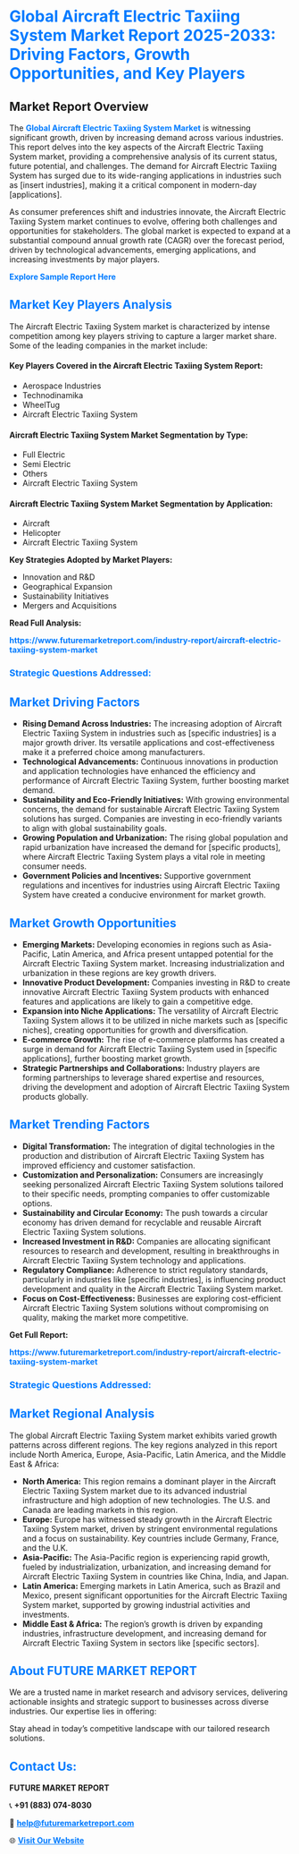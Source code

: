 <h1 style="color: #007BFF;">Global Aircraft Electric Taxiing System Market Report 2025-2033: Driving Factors, Growth Opportunities, and Key Players</h1>

<section id="overview">
<h2>Market Report Overview</h2>
<p>The <a href="https://www.futuremarketreport.com/industry-report/aircraft-electric-taxiing-system-market" style="color: #007BFF; text-decoration: none;"><strong>Global Aircraft Electric Taxiing System Market</strong></a> is witnessing significant growth, driven by increasing demand across various industries. This report delves into the key aspects of the Aircraft Electric Taxiing System market, providing a comprehensive analysis of its current status, future potential, and challenges. The demand for Aircraft Electric Taxiing System has surged due to its wide-ranging applications in industries such as [insert industries], making it a critical component in modern-day [applications].</p>
<p>As consumer preferences shift and industries innovate, the Aircraft Electric Taxiing System market continues to evolve, offering both challenges and opportunities for stakeholders. The global market is expected to expand at a substantial compound annual growth rate (CAGR) over the forecast period, driven by technological advancements, emerging applications, and increasing investments by major players.</p>
</section>

<section id="overview">
<p><a href="https://www.futuremarketreport.com/request-sample/reportId=97380" style="color: #007BFF; text-decoration: none;"><strong>Explore Sample Report Here</strong></a></p>
</section>

<section id="key-players">
<h2 style="color: #007BFF;">Market Key Players Analysis</h2>
<p>The Aircraft Electric Taxiing System market is characterized by intense competition among key players striving to capture a larger market share. Some of the leading companies in the market include:</p>
<h4>Key Players Covered in the Aircraft Electric Taxiing System Report:</h4>
<ul><li>Aerospace Industries</li><li>Technodinamika</li><li>WheelTug</li><li>Aircraft Electric Taxiing System</li></ul>
<h4>Aircraft Electric Taxiing System Market Segmentation by Type:</h4>
<ul><li>Full Electric</li><li>Semi Electric</li><li>Others</li><li>Aircraft Electric Taxiing System</li></ul>

<h4>Aircraft Electric Taxiing System Market Segmentation by Application:</h4>
<ul><li>Aircraft</li><li>Helicopter</li><li>Aircraft Electric Taxiing System</li></ul>
<p><strong>Key Strategies Adopted by Market Players:</strong></p>
<ul>
<li>Innovation and R&D</li>
<li>Geographical Expansion</li>
<li>Sustainability Initiatives</li>
<li>Mergers and Acquisitions</li>
</ul>
</section>

<section>
<p><strong>Read Full Analysis: </strong></p><a href="https://www.futuremarketreport.com/industry-report/aircraft-electric-taxiing-system-market" style="color: #007BFF; text-decoration: none;"><strong>https://www.futuremarketreport.com/industry-report/aircraft-electric-taxiing-system-market</strong></a>
<h3 style="color: #007BFF;">Strategic Questions Addressed:</h3>
</section>

<section id="driving-factors">
<h2 style="color: #007BFF;">Market Driving Factors</h2>
<ul>
<li><strong>Rising Demand Across Industries:</strong> The increasing adoption of Aircraft Electric Taxiing System in industries such as [specific industries] is a major growth driver. Its versatile applications and cost-effectiveness make it a preferred choice among manufacturers.</li>
<li><strong>Technological Advancements:</strong> Continuous innovations in production and application technologies have enhanced the efficiency and performance of Aircraft Electric Taxiing System, further boosting market demand.</li>
<li><strong>Sustainability and Eco-Friendly Initiatives:</strong> With growing environmental concerns, the demand for sustainable Aircraft Electric Taxiing System solutions has surged. Companies are investing in eco-friendly variants to align with global sustainability goals.</li>
<li><strong>Growing Population and Urbanization:</strong> The rising global population and rapid urbanization have increased the demand for [specific products], where Aircraft Electric Taxiing System plays a vital role in meeting consumer needs.</li>
<li><strong>Government Policies and Incentives:</strong> Supportive government regulations and incentives for industries using Aircraft Electric Taxiing System have created a conducive environment for market growth.</li>
</ul>
</section>

<section id="growth-opportunities">
<h2 style="color: #007BFF;">Market Growth Opportunities</h2>
<ul>
<li><strong>Emerging Markets:</strong> Developing economies in regions such as Asia-Pacific, Latin America, and Africa present untapped potential for the Aircraft Electric Taxiing System market. Increasing industrialization and urbanization in these regions are key growth drivers.</li>
<li><strong>Innovative Product Development:</strong> Companies investing in R&D to create innovative Aircraft Electric Taxiing System products with enhanced features and applications are likely to gain a competitive edge.</li>
<li><strong>Expansion into Niche Applications:</strong> The versatility of Aircraft Electric Taxiing System allows it to be utilized in niche markets such as [specific niches], creating opportunities for growth and diversification.</li>
<li><strong>E-commerce Growth:</strong> The rise of e-commerce platforms has created a surge in demand for Aircraft Electric Taxiing System used in [specific applications], further boosting market growth.</li>
<li><strong>Strategic Partnerships and Collaborations:</strong> Industry players are forming partnerships to leverage shared expertise and resources, driving the development and adoption of Aircraft Electric Taxiing System products globally.</li>
</ul>
</section>

<section id="trending-factors">
<h2 style="color: #007BFF;">Market Trending Factors</h2>
<ul>
<li><strong>Digital Transformation:</strong> The integration of digital technologies in the production and distribution of Aircraft Electric Taxiing System has improved efficiency and customer satisfaction.</li>
<li><strong>Customization and Personalization:</strong> Consumers are increasingly seeking personalized Aircraft Electric Taxiing System solutions tailored to their specific needs, prompting companies to offer customizable options.</li>
<li><strong>Sustainability and Circular Economy:</strong> The push towards a circular economy has driven demand for recyclable and reusable Aircraft Electric Taxiing System solutions.</li>
<li><strong>Increased Investment in R&D:</strong> Companies are allocating significant resources to research and development, resulting in breakthroughs in Aircraft Electric Taxiing System technology and applications.</li>
<li><strong>Regulatory Compliance:</strong> Adherence to strict regulatory standards, particularly in industries like [specific industries], is influencing product development and quality in the Aircraft Electric Taxiing System market.</li>
<li><strong>Focus on Cost-Effectiveness:</strong> Businesses are exploring cost-efficient Aircraft Electric Taxiing System solutions without compromising on quality, making the market more competitive.</li>
</ul>
</section>

<section>
<p><strong>Get Full Report: </strong></p><a href="https://www.futuremarketreport.com/industry-report/aircraft-electric-taxiing-system-market" style="color: #007BFF; text-decoration: none;"><strong>https://www.futuremarketreport.com/industry-report/aircraft-electric-taxiing-system-market</strong></a>
<h3 style="color: #007BFF;">Strategic Questions Addressed:</h3>
</section>


<section id="regional-analysis">
<h2 style="color: #007BFF;">Market Regional Analysis</h2>
<p>The global Aircraft Electric Taxiing System market exhibits varied growth patterns across different regions. The key regions analyzed in this report include North America, Europe, Asia-Pacific, Latin America, and the Middle East & Africa:</p>
<ul>
<li><strong>North America:</strong> This region remains a dominant player in the Aircraft Electric Taxiing System market due to its advanced industrial infrastructure and high adoption of new technologies. The U.S. and Canada are leading markets in this region.</li>
<li><strong>Europe:</strong> Europe has witnessed steady growth in the Aircraft Electric Taxiing System market, driven by stringent environmental regulations and a focus on sustainability. Key countries include Germany, France, and the U.K.</li>
<li><strong>Asia-Pacific:</strong> The Asia-Pacific region is experiencing rapid growth, fueled by industrialization, urbanization, and increasing demand for Aircraft Electric Taxiing System in countries like China, India, and Japan.</li>
<li><strong>Latin America:</strong> Emerging markets in Latin America, such as Brazil and Mexico, present significant opportunities for the Aircraft Electric Taxiing System market, supported by growing industrial activities and investments.</li>
<li><strong>Middle East & Africa:</strong> The region’s growth is driven by expanding industries, infrastructure development, and increasing demand for Aircraft Electric Taxiing System in sectors like [specific sectors].</li>
</ul>
</section>

<footer>
<h2 style="color: #007BFF;">About FUTURE MARKET REPORT</h2>
<p>We are a trusted name in market research and advisory services, delivering actionable insights and strategic support to businesses across diverse industries. Our expertise lies in offering:</p>

<p>Stay ahead in today’s competitive landscape with our tailored research solutions.</p>

<h2 style="color: #007BFF;">Contact Us:</h2>
<p><strong>FUTURE MARKET REPORT</strong></p>
<p>📞 <strong>+91 (883) 074-8030</strong></p>
<p>📧 <strong><a href="mailto:help@futuremarketreport.com" style="color: #007BFF;">help@futuremarketreport.com</a></strong></p>
<p>🌐 <strong><a href="https://www.futuremarketreport.com/" style="color: #007BFF;">Visit Our Website</a></strong></p>
</footer>